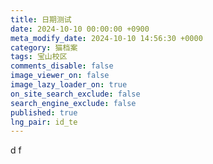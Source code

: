 ```yaml
---
title: 日期测试
date: 2024-10-10 00:00:00 +0900
meta_modify_date: 2024-10-10 14:56:30 +0000
category: 猫档案
tags: 宝山校区
comments_disable: false
image_viewer_on: false
image_lazy_loader_on: true
on_site_search_exclude: false
search_engine_exclude: false
published: true
lng_pair: id_te
---
```

d f